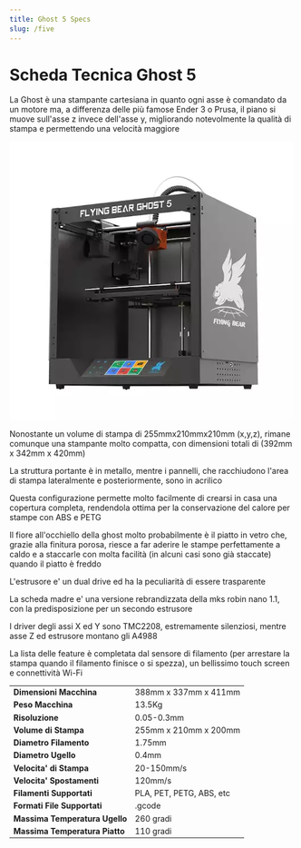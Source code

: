 ```yaml
---
title: Ghost 5 Specs
slug: /five
---
```

# Scheda Tecnica Ghost 5

La Ghost è una stampante cartesiana in quanto ogni asse è comandato da un motore ma, a differenza delle più famose Ender 3 o Prusa, il piano si muove sull'asse z invece dell'asse y, migliorando notevolmente la qualità di stampa e permettendo una velocità maggiore

[ ![Ghost 5](/img/five/ghost5.webp) ](/img/five/ghost5.webp)

Nonostante un volume di stampa di 255mmx210mmx210mm (x,y,z), rimane comunque una stampante molto compatta, con dimensioni totali di (392mm x 342mm x 420mm)

La struttura portante è in metallo, mentre i pannelli, che racchiudono l'area di stampa lateralmente e posteriormente, sono in acrilico

Questa configurazione permette molto facilmente di crearsi in casa una copertura completa, rendendola ottima per la conservazione del calore per stampe con ABS e PETG

Il fiore all'occhiello della ghost molto probabilmente è il piatto in vetro che, grazie alla finitura porosa, riesce a far aderire le stampe perfettamente a caldo e a staccarle con molta facilità (in alcuni casi sono già staccate) quando il piatto è freddo

L'estrusore e' un dual drive ed ha la peculiarità di essere trasparente

La scheda madre e' una versione rebrandizzata della mks robin nano 1.1, con la predisposizione per un secondo estrusore

I driver degli assi X ed Y sono TMC2208, estremamente silenziosi, mentre asse Z ed estrusore montano gli A4988



La lista delle feature è completata dal sensore di filamento (per arrestare la stampa quando il filamento finisce o si spezza), un bellissimo touch screen e connettività Wi-Fi

| | |
|-|-|
|__Dimensioni Macchina__| 388mm x 337mm x 411mm |
|__Peso Macchina__| 13.5Kg |
|__Risoluzione__ | 0.05-0.3mm |
|__Volume di Stampa__| 255mm x 210mm x 200mm |
|__Diametro Filamento__ | 1.75mm |
|__Diametro Ugello__ | 0.4mm |
|__Velocita' di Stampa__ | 20-150mm/s |
|__Velocita' Spostamenti__ | 120mm/s |
|__Filamenti Supportati__ | PLA, PET, PETG, ABS, etc |
|__Formati File Supportati__ | .gcode |
|__Massima Temperatura Ugello__ | 260 gradi |
|__Massima Temperatura Piatto__ | 110 gradi |

